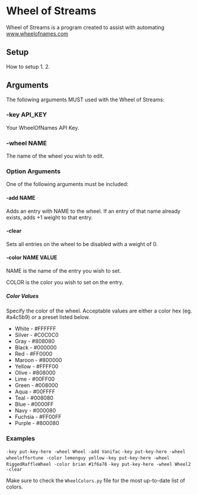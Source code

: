 # Wheel of Streams

Wheel of Streams is a program created to assist with automating www.wheelofnames.com

## Setup
How to setup
1. 
2. 

## Arguments
The following arguments MUST used with the Wheel of Streams:

### -key API_KEY
Your WheelOfNames API Key.

### -wheel NAME
The name of the wheel you wish to edit.

### Option Arguments
One of the following arguments must be included:

#### -add NAME
Adds an entry with NAME to the wheel. If an entry of that name already exists, adds +1 weight to that entry.

#### -clear
Sets all entries on the wheel to be disabled with a weight of 0.

#### -color NAME VALUE
NAME is the name of the entry you wish to set.

COLOR is the color you wish to set on the entry.
##### Color Values
Specify the color of the wheel. Acceptable values are either a color hex (eg. #a4c5b9) or a preset listed below.

- White - #FFFFFF
- Silver - #C0C0C0
- Gray - #808080
- Black - #000000
- Red - #FF0000
- Maroon - #800000
- Yellow - #FFFF00
- Olive - #808000
- Lime - #00FF00
- Green - #008000
- Aqua - #00FFFF
- Teal - #008080
- Blue - #0000FF
- Navy - #000080
- Fuchsia - #FF00FF
- Purple - #800080

### Examples
`-key put-key-here -wheel Wheel -add Vanifac`
`-key put-key-here -wheel wheeloffortune -color lemonguy yellow`
`-key put-key-here -wheel RiggedRaffleWheel -color brian #1f6a78`
`-key put-key-here -wheel Wheel2 -clear`

Make sure to check the `WheelColors.py` file for the most up-to-date list of colors.
